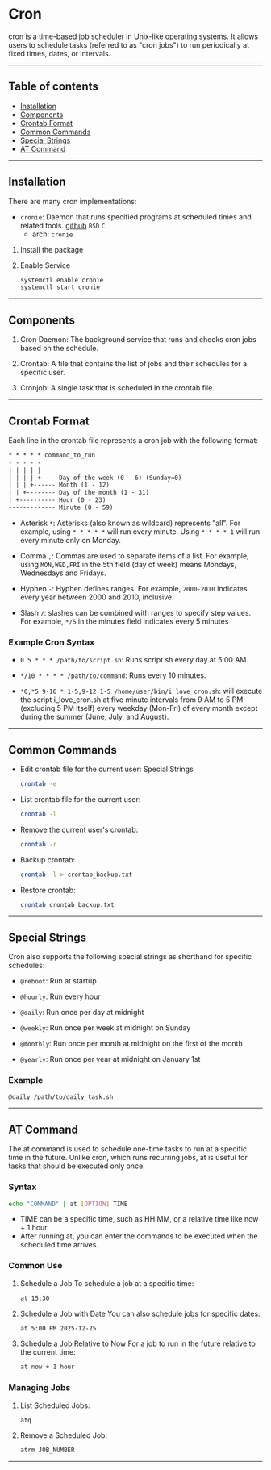 # Cron

cron is a time-based job scheduler in Unix-like operating systems. It allows users to schedule tasks (referred to as "cron jobs") to run periodically at fixed times, dates, or intervals.

---

## Table of contents

- [Installation](#installation)
- [Components](#components)
- [Crontab Format](#crontab-format)
- [Common Commands](#common-commands)
- [Special Strings](#special-strings)
- [AT Command](#at-command)

---

## Installation

There are many cron implementations:

- `cronie`: Daemon that runs specified programs at scheduled times and related tools. [github](https://github.com/cronie-crond/cronie) `BSD` `C`
  - arch: `cronie`

1. Install the package
2. Enable Service

    ```sh
    systemctl enable cronie
    systemctl start cronie
    ```

---

## Components

1. Cron Daemon: The background service that runs and checks cron jobs based on the schedule.

2. Crontab: A file that contains the list of jobs and their schedules for a specific user.

3. Cronjob: A single task that is scheduled in the crontab file.

---

## Crontab Format

Each line in the crontab file represents a cron job with the following format:

```txt
* * * * * command_to_run
- - - - -
| | | | |
| | | | +---- Day of the week (0 - 6) (Sunday=0)
| | | +------ Month (1 - 12)
| | +-------- Day of the month (1 - 31)
| +---------- Hour (0 - 23)
+------------ Minute (0 - 59)
```

- Asterisk `*`: Asterisks (also known as wildcard) represents "all". For example, using `* * * * *` will run every minute. Using `* * * * 1` will run every minute only on Monday.

- Comma `,`: Commas are used to separate items of a list. For example, using `MON,WED,FRI` in the 5th field (day of week) means Mondays, Wednesdays and Fridays.

- Hyphen `-`: Hyphen defines ranges. For example, `2000-2010` indicates every year between 2000 and 2010, inclusive.

- Slash `/`: slashes can be combined with ranges to specify step values. For example, `*/5` in the minutes field indicates every 5 minutes

### Example Cron Syntax

- `0 5 * * * /path/to/script.sh`: Runs script.sh every day at 5:00 AM.

- `*/10 * * * * /path/to/command`: Runs every 10 minutes.

- `*0,*5 9-16 * 1-5,9-12 1-5 /home/user/bin/i_love_cron.sh`: will execute the script i_love_cron.sh at five minute intervals from 9 AM to 5 PM (excluding 5 PM itself) every weekday (Mon-Fri) of every month except during the summer (June, July, and August).

---

## Common Commands

- Edit crontab file for the current user:
Special Strings

    ```sh
    crontab -e
    ```

- List crontab file for the current user:

    ```sh
    crontab -l
    ```

- Remove the current user's crontab:

    ```sh
    crontab -r
    ```

- Backup crontab:

    ```sh
    crontab -l > crontab_backup.txt
    ```

- Restore crontab:

    ```sh
    crontab crontab_backup.txt
    ```

---

## Special Strings

Cron also supports the following special strings as shorthand for specific schedules:

- `@reboot`: Run at startup

- `@hourly`: Run every hour

- `@daily`: Run once per day at midnight

- `@weekly`: Run once per week at midnight on Sunday

- `@monthly`: Run once per month at midnight on the first of the month

- `@yearly`: Run once per year at midnight on January 1st

### Example

```sh
@daily /path/to/daily_task.sh
```

---

## AT Command

The at command is used to schedule one-time tasks to run at a specific time in the future. Unlike cron, which runs recurring jobs, at is useful for tasks that should be executed only once.

### Syntax

```sh
echo "COMMAND" | at [OPTION] TIME
```

- TIME can be a specific time, such as HH:MM, or a relative time like now + 1 hour.
- After running at, you can enter the commands to be executed when the scheduled time arrives.

### Common Use

1. Schedule a Job To schedule a job at a specific time:

    ```sh
    at 15:30
    ```

2. Schedule a Job with Date You can also schedule jobs for specific dates:

    ```sh
    at 5:00 PM 2025-12-25
    ```

3. Schedule a Job Relative to Now For a job to run in the future relative to the current time:

    ```sh
    at now + 1 hour
    ```

### Managing Jobs

1. List Scheduled Jobs:

    ```sh
    atq
    ```

2. Remove a Scheduled Job:

    ```sh
    atrm JOB_NUMBER
    ```

---
